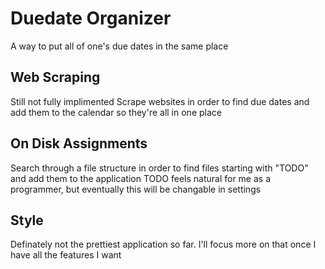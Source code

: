 # Duedate Organizer
A way to put all of one's due dates in the same place

## Web Scraping 
Still not fully implimented
Scrape websites in order to find due dates and add them to the calendar so they're all in one place

## On Disk Assignments
Search through a file structure in order to find files starting with "TODO" and add them to the application
TODO feels natural for me as a programmer, but eventually this will be changable in settings

## Style
Definately not the prettiest application so far. I'll focus more on that once I have all the features I want
